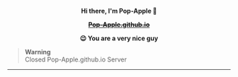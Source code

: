 **<p align="center">Hi there, I'm Pop-Apple 🍎</p>**

**<p align="center">[~~Pop-Apple.github.io~~](https://pop-apple.github.io/)</p>**

**<p align="center">😉 You are a very nice guy</p>**

<!--
<p align="center">

  <img src="https://raw.githubusercontent.com/Pop-Apple/github-stats/master/generated/overview.svg#gh-dark-mode-only">

</p>
-->

> **Warning**  
> Closed Pop-Apple.github.io Server  

---
